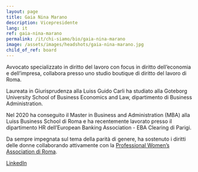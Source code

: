 ```yaml
---
layout: page
title: Gaia Nina Marano
description: Vicepresidente
lang: it
ref: gaia-nina-marano
permalink: /it/chi-siamo/bio/gaia-nina-marano
image: /assets/images/headshots/gaia-nina-marano.jpg
child_of_ref: board
---
```


Avvocato specializzato in diritto del lavoro con focus in diritto dell’economia e  dell’impresa, collabora presso uno studio boutique di diritto del lavoro di Roma.

Laureata in Giurisprudenza alla Luiss Guido Carli ha studiato alla Goteborg University School of Business Economics and Law, dipartimento di Business Administration.

Nel 2020 ha conseguito il Master in Business and Administration (MBA) alla Luiss Business School di Roma e ha recentemente lavorato presso il dipartimento HR dell’European Banking Association - EBA Clearing di Parigi.

Da sempre impegnata sul tema della parità di genere, ha sostenuto i diritti delle donne collaborando attivamente con la [Professional Women’s Association di Roma](https://www.pwarome.org/).

[LinkedIn](https://www.linkedin.com/in/gnmarano/)
